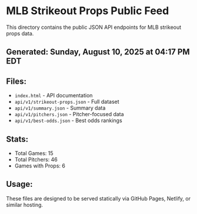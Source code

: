 # MLB Strikeout Props Public Feed

This directory contains the public JSON API endpoints for MLB strikeout props data.

## Generated: Sunday, August 10, 2025 at 04:17 PM EDT

## Files:
- `index.html` - API documentation
- `api/v1/strikeout-props.json` - Full dataset
- `api/v1/summary.json` - Summary data
- `api/v1/pitchers.json` - Pitcher-focused data  
- `api/v1/best-odds.json` - Best odds rankings

## Stats:
- Total Games: 15
- Total Pitchers: 46
- Games with Props: 6

## Usage:
These files are designed to be served statically via GitHub Pages, Netlify, or similar hosting.
